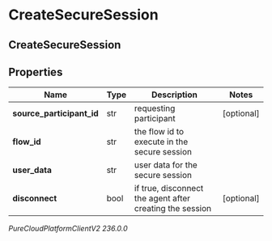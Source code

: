 # CreateSecureSession

## CreateSecureSession

## Properties

|Name | Type | Description | Notes|
|------------ | ------------- | ------------- | -------------|
| **source_participant_id** | str | requesting participant | [optional] |
| **flow_id** | str | the flow id to execute in the secure session | |
| **user_data** | str | user data for the secure session | |
| **disconnect** | bool | if true, disconnect the agent after creating the session | [optional] |



_PureCloudPlatformClientV2 236.0.0_
